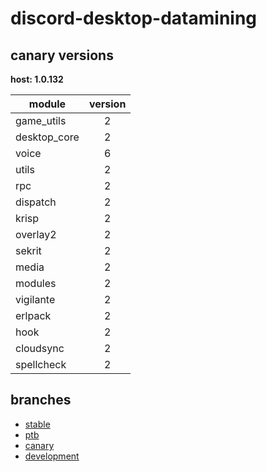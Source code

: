 # discord-desktop-datamining

## canary versions

**host: 1.0.132**

| module | version |
| ------ | :-----: |
| game_utils | 2 |
| desktop_core | 2 |
| voice | 6 |
| utils | 2 |
| rpc | 2 |
| dispatch | 2 |
| krisp | 2 |
| overlay2 | 2 |
| sekrit | 2 |
| media | 2 |
| modules | 2 |
| vigilante | 2 |
| erlpack | 2 |
| hook | 2 |
| cloudsync | 2 |
| spellcheck | 2 |

## branches

- [stable](https://github.com/OpenAsar/discord-desktop-datamining/tree/stable)
- [ptb](https://github.com/OpenAsar/discord-desktop-datamining/tree/ptb)
- [canary](https://github.com/OpenAsar/discord-desktop-datamining/tree/canary)
- [development](https://github.com/OpenAsar/discord-desktop-datamining/tree/development)